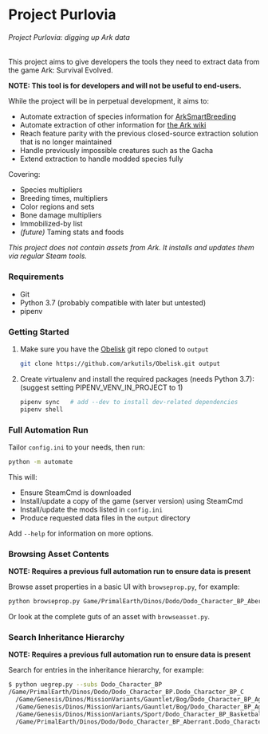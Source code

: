 # Project Purlovia

###### Project Purlovia: digging up Ark data

This project aims to give developers the tools they need to extract data from the game Ark: Survival Evolved.

**NOTE: This tool is for developers and will not be useful to end-users.**

While the project will be in perpetual development, it aims to:

* Automate extraction of species information for [ArkSmartBreeding](https://github.com/cadon/ARKStatsExtractor/)
* Automate extraction of other information for [the Ark wiki](https://ark.gamepedia.com/)
* Reach feature parity with the previous closed-source extraction solution that is no longer maintained
* Handle previously impossible creatures such as the Gacha
* Extend extraction to handle modded species fully

Covering:

* Species multipliers
* Breeding times, multipliers
* Color regions and sets
* Bone damage multipliers
* Immobilized-by list
* *(future)* Taming stats and foods

*This project does not contain assets from Ark. It installs and updates them via regular Steam tools.*

### Requirements

* Git
* Python 3.7 (probably compatible with later but untested)
* pipenv

### Getting Started

1. Make sure you have the [Obelisk](https://github.com/arkutils/Obelisk) git repo cloned to `output`
   ```sh
   git clone https://github.com/arkutils/Obelisk.git output
   ```

2. Create virtualenv and install the required packages (needs Python 3.7):
    (suggest setting PIPENV_VENV_IN_PROJECT to 1)

   ```sh
   pipenv sync   # add --dev to install dev-related dependencies
   pipenv shell
   ```

### Full Automation Run

Tailor `config.ini` to your needs, then run:

```sh
python -m automate
```

This will:

* Ensure SteamCmd is downloaded
* Install/update a copy of the game (server version) using SteamCmd
* Install/update the mods listed in `config.ini`
* Produce requested data files in the `output` directory

Add `--help` for information on more options.

### Browsing Asset Contents

**NOTE: Requires a previous full automation run to ensure data is present**

Browse asset properties in a basic UI with `browseprop.py`, for example:

```sh
python browseprop.py Game/PrimalEarth/Dinos/Dodo/Dodo_Character_BP_Aberrant
```

Or look at the complete guts of an asset with `browseasset.py`.

### Search Inheritance Hierarchy

**NOTE: Requires a previous full automation run to ensure data is present**

Search for entries in the inheritance hierarchy, for example:

```sh
$ python uegrep.py --subs Dodo_Character_BP
/Game/PrimalEarth/Dinos/Dodo/Dodo_Character_BP.Dodo_Character_BP_C
  /Game/Genesis/Dinos/MissionVariants/Gauntlet/Bog/Dodo_Character_BP_Aggressive.Dodo_Character_BP_Aggressive_C
  /Game/Genesis/Dinos/MissionVariants/Gauntlet/Bog/Dodo_Character_BP_Aggressive_Large.Dodo_Character_BP_Aggressive_Large_C
  /Game/Genesis/Dinos/MissionVariants/Sport/Dodo_Character_BP_Basketball.Dodo_Character_BP_Basketball_C
  /Game/PrimalEarth/Dinos/Dodo/Dodo_Character_BP_Aberrant.Dodo_Character_BP_Aberrant_C
```
